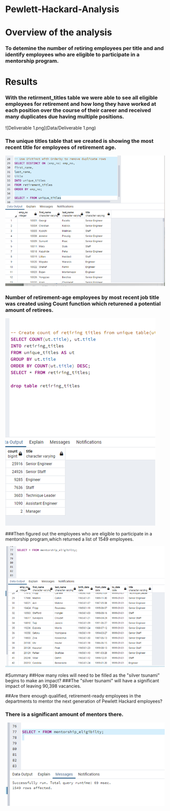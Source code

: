 # Pewlett-Hackard-Analysis
# Overview of the analysis
### To detemine the number of retiring  employees per title and and identify employees who are eligible to participate in a           mentorship program.
# Results
### With the retirment_titles table we were  able to see all  eligible employees for retirement and how long they have worked at each position over the course of their career and received  many duplicates due having multiple positions.

 ![Deliverable 1.png](Data/Deliverable 1.png)

### The unique titles table that we created is showing the most recent title for employees of retirement age.

![Deliverable_1_Distinct.png](Data/Deliverable_1_Distinct.png)

### Number of retirement-age employees by most recent job title was created using Count function which returened a potential amount of retirees.
![Deliverable_1_count.png](Data/Deliverable_1_count.png)

###Then figured out the  employees who are eligible to participate in a mentorship program,which returned a list of 1549 employees.

![Mentorship_eligibilty.png](Data/Mentorship_eligibilty.png)

#Summary
##How many roles will need to be filled as the "silver tsunami" begins to make an impact?
###The "silver tsunami" will have a significant impact of leaving 90,398 vacancies.


##Are there enough qualified, retirement-ready employees in the departments to mentor the next generation of Pewlett Hackard employees?
### There is a significant amount of mentors there.

![Mentors.png](Data/Mentors.png)
